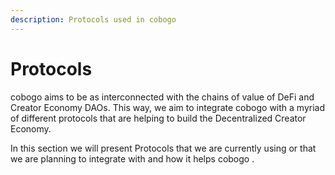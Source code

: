 ```yaml
---
description: Protocols used in cobogo
---
```


# Protocols

cobogo aims to be as interconnected with the chains of value of DeFi and Creator Economy DAOs. This way, we aim to integrate cobogo with a myriad of different protocols that are helping to build the Decentralized Creator Economy.&#x20;

In this section we will present Protocols that we are currently using or that we are planning to integrate with and how it helps cobogo .&#x20;

